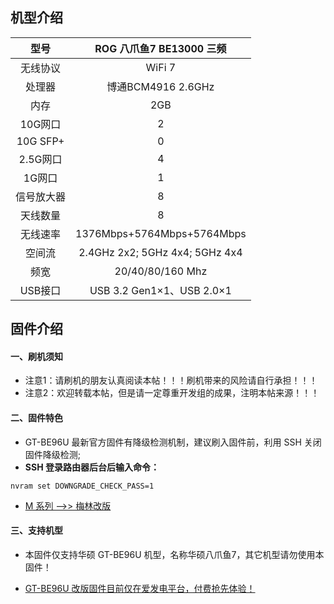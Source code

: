 ## 机型介绍

| 型号 | ROG 八爪鱼7 BE13000 三频 |
|:--:|:--:|
| 无线协议 | WiFi 7 | 
| 处理器 | 博通BCM4916 2.6GHz | 
| 内存 | 2GB | 
| 10G网口 | 2 | 
| 10G SFP+ | 0 | 
| 2.5G网口 | 4 | 
| 1G网口 | 1 | 
| 信号放大器 | 8 | 
| 天线数量 | 8 | 
| 无线速率 | 1376Mbps+5764Mbps+5764Mbps | 
| 空间流 | 2.4GHz 2x2; 5GHz 4x4; 5GHz 4x4 | 
| 频宽 | 20/40/80/160 Mhz | 
| USB接口 | USB 3.2 Gen1×1、USB 2.0×1 | 


## 固件介绍
#### 一、刷机须知
* 注意1：请刷机的朋友认真阅读本帖！！！刷机带来的风险请自行承担！！！
* 注意2：欢迎转载本帖，但是请一定尊重开发组的成果，注明本帖来源！！！

#### 二、固件特色
* GT-BE96U 最新官方固件有降级检测机制，建议刷入固件前，利用 SSH 关闭固件降级检测;
* **SSH 登录路由器后台后输入命令：**
```
nvram set DOWNGRADE_CHECK_PASS=1
```

* [M 系列 ——>> 梅林改版](/zh/guide/asus/firmware-m.md)

#### 三、支持机型
* 本固件仅支持华硕 GT-BE96U 机型，名称华硕八爪鱼7，其它机型请勿使用本固件！

* [GT-BE96U 改版固件目前仅在爱发电平台，付费抢先体验！](https://ifdian.net/item/3ff3df12448b11f0aed452540025c377)